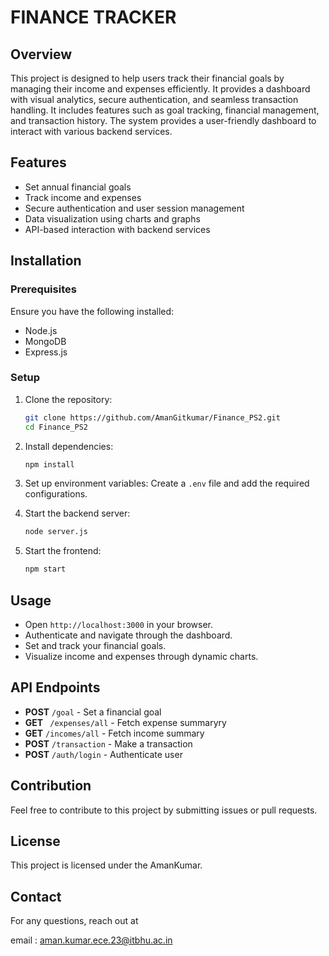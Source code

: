 # FINANCE TRACKER

## Overview

This project is designed to help users track their financial goals by managing their income and expenses efficiently. It provides a dashboard with visual analytics, secure authentication, and seamless transaction handling. It includes features such as goal tracking, financial management, and transaction history. The system provides a user-friendly dashboard to interact with various backend services.

## Features

- Set annual financial goals
- Track income and expenses
- Secure authentication and user session management
- Data visualization using charts and graphs
- API-based interaction with backend services

## Installation

### Prerequisites

Ensure you have the following installed:

- Node.js
- MongoDB
- Express.js

### Setup

1. Clone the repository:

   ```sh
   git clone https://github.com/AmanGitkumar/Finance_PS2.git
   cd Finance_PS2
   ```

2. Install dependencies:

   ```sh
   npm install
   ```

3. Set up environment variables: Create a `.env` file and add the required configurations.

4. Start the backend server:

   ```sh
   node server.js
   ```

5. Start the frontend:

   ```sh
   npm start
   ```

## Usage

- Open `http://localhost:3000` in your browser.
- Authenticate and navigate through the dashboard.
- Set and track your financial goals.
- Visualize income and expenses through dynamic charts.

## API Endpoints

- **POST** `/goal` - Set a financial goal
- **GET** ` /expenses/all` - Fetch expense summaryry
- **GET** `/incomes/all` - Fetch income summary
- **POST** `/transaction` - Make a transaction
- **POST** `/auth/login` - Authenticate user

## Contribution

Feel free to contribute to this project by submitting issues or pull requests.

## License

This project is licensed under the AmanKumar.

## Contact

For any questions, reach out at 

email : [aman.kumar.ece.23@itbhu.ac.in](mailto\:aman.kumar.ece.23@itbhu.ac.in)

